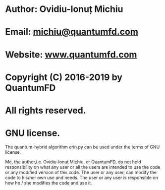 #   Author: Ovidiu-Ionuț Michiu

#   Email: michiu@quantumfd.com
#   Website: www.quantumfd.com
#   Copyright (C) 2016-2019 by QuantumFD 
#   All rights reserved.
#   GNU license.

The quantum-hybrid algorithm erin.py can be used under the terms of GNU license.

Me, the author,i.e. Ovidiu-Ionuț Michiu, or QuantumFD, do not hold responsibility on what any user or all the users are intended to use the code or any modified version of this code. The user or any user, can modify the code to his/her own use and needs. The user or any user is responsible on how he / she modifies the code and use it. 
